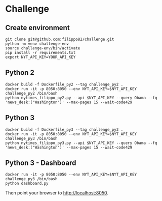 # Challenge

## Create environment
```shell
git clone git@github.com:filippo82/challenge.git
python -m venv challenge-env
source challenge-env/bin/activate
pip install -r requirements.txt
export NYT_API_KEY=YOUR_API_KEY
```

## Python 2

```shell
docker build -f Dockerfile_py2 --tag challenge_py2 .
docker run -it -p 8050:8050 --env NYT_API_KEY=$NYT_API_KEY challenge_py2 /bin/bash
python nytimes_filippo_py2.py --api $NYT_API_KEY --query Obama --fq 'news_desk:('Washington')' --max-pages 15 --wait-code429
```

## Python 3
```shell
docker build -f Dockerfile_py3 --tag challenge_py3 .
docker run -it -p 8050:8050 --env NYT_API_KEY=$NYT_API_KEY challenge_py3 /bin/bash
python nytimes_filippo_py3.py --api $NYT_API_KEY --query Obama --fq 'news_desk:('Washington')' --max-pages 15 --wait-code429
```

## Python 3 - Dashboard
```shell
docker run -it -p 8050:8050 --env NYT_API_KEY=$NYT_API_KEY challenge_py3 /bin/bash
python dashboard.py
```
Then point your browser to [http://localhost:8050](http://localhost:8050).
